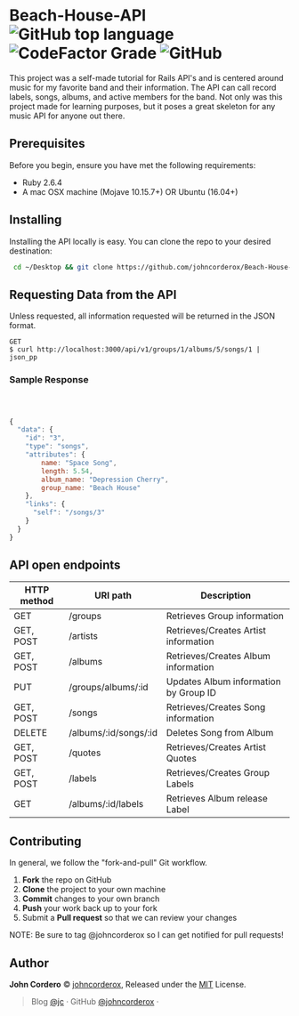 # Beach-House-API ![GitHub top language](https://img.shields.io/github/languages/top/johncorderox/Beach-House-API?style=flat-square) ![CodeFactor Grade](https://img.shields.io/codefactor/grade/github/johncorderox/Beach-House-API/master?style=flat-square) ![GitHub](https://img.shields.io/github/license/johncorderox/Beach-House-API?style=flat-square)

This project was a self-made tutorial for Rails API's and is centered around music for my favorite band and their information. The API can call record labels, songs, albums, and active members for the band. Not only was this project made for learning purposes, but it poses a great skeleton for any music API for anyone out there.

## Prerequisites
Before you begin, ensure you have met the following requirements:
- Ruby 2.6.4
- A mac OSX machine (Mojave 10.15.7+) OR Ubuntu (16.04+)

## Installing 
Installing the API locally is easy. You can clone the repo to your desired destination: 

```bash
 cd ~/Desktop && git clone https://github.com/johncorderox/Beach-House-API.git && cd bundle install && rails db:setup && rails s
```

## Requesting Data from the API
Unless requested, all information requested will be returned in the JSON format.

```
GET
$ curl http://localhost:3000/api/v1/groups/1/albums/5/songs/1 | json_pp
```
### Sample Response

``` javascript



{
  "data": {
    "id": "3",
    "type": "songs",
    "attributes": {
        name: "Space Song",
        length: 5.54,
        album_name: "Depression Cherry",
        group_name: "Beach House"
    },
    "links": {
      "self": "/songs/3"
    }
  }
}

```


## API open endpoints
| HTTP method | URI path              | Description                           |
|-------------|-----------------------|---------------------------------------|
| GET         | /groups               | Retrieves Group information           |
| GET, POST   | /artists              | Retrieves/Creates Artist information  |
| GET, POST   | /albums               | Retrieves/Creates Album information   |
| PUT         | /groups/albums/:id    | Updates Album information by Group ID |
| GET, POST   | /songs                | Retrieves/Creates Song information    |
| DELETE      | /albums/:id/songs/:id | Deletes Song from Album               |
| GET, POST   | /quotes               | Retrieves/Creates Artist Quotes       |
| GET, POST   | /labels               | Retrieves/Creates Group Labels        |
| GET         | /albums/:id/labels    | Retrieves Album release Label         |

Contributing
------------
In general, we follow the "fork-and-pull" Git workflow.

 1. **Fork** the repo on GitHub
 2. **Clone** the project to your own machine
 3. **Commit** changes to your own branch
 4. **Push** your work back up to your fork
 5. Submit a **Pull request** so that we can review your changes

NOTE: Be sure to tag @johncorderox so I can get notified for pull requests!
## Author

**John Cordero** © [johncorderox](https://johncorderox.com), Released under the [MIT](./LICENSE) License.<br>

> Blog [@jc](https://johncorderox.com) · GitHub [@johncorderox](https://github.com/johncorderox) ·

